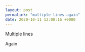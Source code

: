 ```yaml
---
layout: post
permalink: "multiple-lines-again"
date: 2020-10-11 12:00:16 +0000
---
```


Multiple lines


Again 
